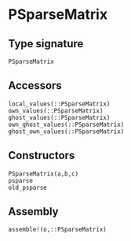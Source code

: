 # PSparseMatrix

## Type signature

```@docs
PSparseMatrix
```

## Accessors

```@docs
local_values(::PSparseMatrix)
own_values(::PSparseMatrix)
ghost_values(::PSparseMatrix)
own_ghost_values(::PSparseMatrix)
ghost_own_values(::PSparseMatrix)
```
## Constructors

```@docs
PSparseMatrix(a,b,c)
psparse
old_psparse
```
## Assembly

```@docs
assemble!(o,::PSparseMatrix)
```
